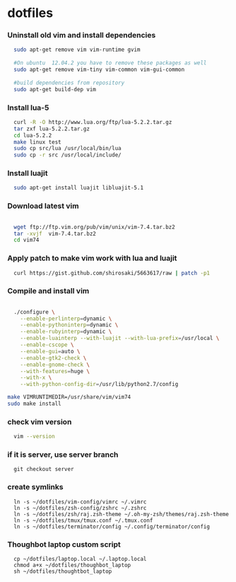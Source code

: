 dotfiles
=========
### Uninstall old vim and install dependencies 
```bash
  sudo apt-get remove vim vim-runtime gvim 
  
  #On ubuntu  12.04.2 you have to remove these packages as well
  sudo apt-get remove vim-tiny vim-common vim-gui-common
  
  #build dependencies from repository
  sudo apt-get build-dep vim
```
### Install lua-5
```bash
  curl -R -O http://www.lua.org/ftp/lua-5.2.2.tar.gz
  tar zxf lua-5.2.2.tar.gz
  cd lua-5.2.2
  make linux test
  sudo cp src/lua /usr/local/bin/lua
  sudo cp -r src /usr/local/include/
```
### Install luajit
```bash
  sudo apt-get install luajit libluajit-5.1
```
### Download latest vim
```bash

  wget ftp://ftp.vim.org/pub/vim/unix/vim-7.4.tar.bz2
  tar -xvjf  vim-7.4.tar.bz2
  cd vim74
```
### Apply patch to make vim work with lua and luajit
```bash
  curl https://gist.github.com/shirosaki/5663617/raw | patch -p1
```
### Compile and install vim
```bash

  ./configure \
    --enable-perlinterp=dynamic \
    --enable-pythoninterp=dynamic \
    --enable-rubyinterp=dynamic \
    --enable-luainterp --with-luajit --with-lua-prefix=/usr/local \
    --enable-cscope \
    --enable-gui=auto \
    --enable-gtk2-check \
    --enable-gnome-check \
    --with-features=huge \
    --with-x \
    --with-python-config-dir=/usr/lib/python2.7/config

make VIMRUNTIMEDIR=/usr/share/vim/vim74
sudo make install
```

### check vim version
```bash
  vim --version
```

### if it is server, use server branch
```
  git checkout server
```

### create symlinks
```
  ln -s ~/dotfiles/vim-config/vimrc ~/.vimrc
  ln -s ~/dotfiles/zsh-config/zshrc ~/.zshrc
  ln -s ~/dotfiles/zsh/raj.zsh-theme ~/.oh-my-zsh/themes/raj.zsh-theme
  ln -s ~/dotfiles/tmux/tmux.conf ~/.tmux.conf
  ln -s ~/dotfiles/terminator/config ~/.config/terminator/config
```
### Thoughbot laptop custom script
```
  cp ~/dotfiles/laptop.local ~/.laptop.local
  chmod a+x ~/dotfiles/thoughbot_laptop
  sh ~/dotfiles/thoughtbot_laptop
```
